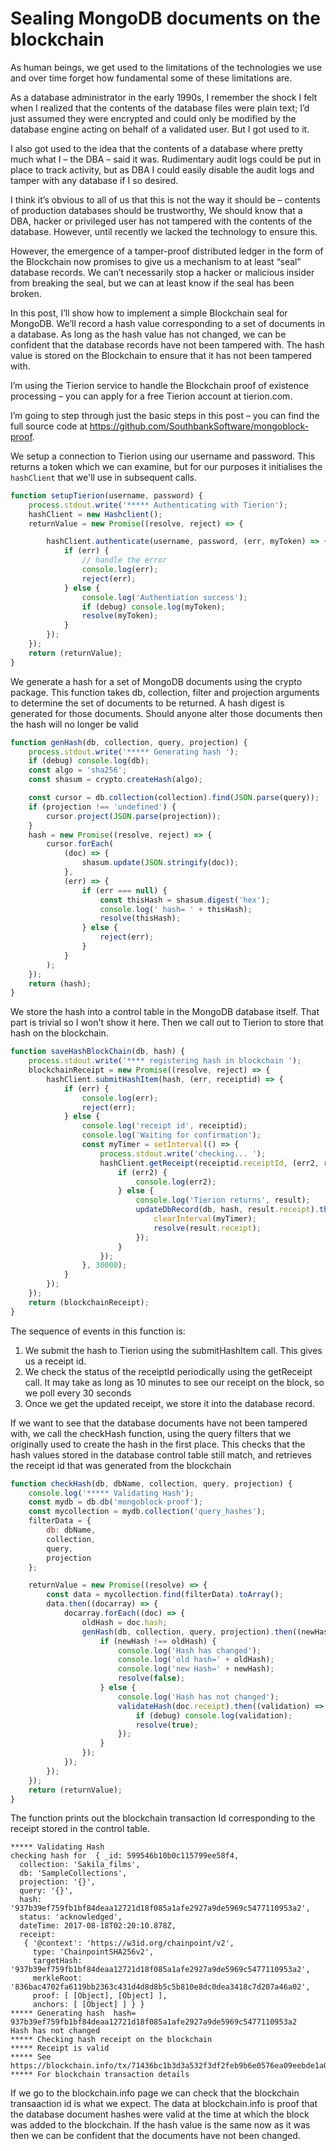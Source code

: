 # Sealing MongoDB documents on the blockchain
As human beings, we get used to the limitations of the technologies we use and over time forget how fundamental some of these limitations are. As a database administrator in the early 1990s, I remember the shock I felt when I realized that the contents of the database files were plain text; I’d just assumed they were encrypted and could only be modified by the database engine acting on behalf of a validated user.  But I got used to it. I also got used to the idea that the contents of a database where pretty much what I – the DBA – said it was.  Rudimentary audit logs could be put in place to track activity, but as DBA I could easily disable the audit logs and tamper with any database if I so desired. I think it’s obvious to all of us that this is not the way it should be – contents of production databases should be trustworthy,  We should know that a DBA, hacker or privileged user has not tampered with the contents of the database.  However, until recently we lacked the technology to ensure this.However, the emergence of a tamper-proof distributed ledger in the form of the Blockchain now promises to give us a mechanism to at least “seal” database records.  We can’t necessarily stop a hacker or malicious insider from breaking the seal, but we can at least know if the seal has been broken.  In this post, I’ll show how to implement a simple Blockchain seal for MongoDB.  We’ll record a hash value corresponding to a set of documents in a database.  As long as the hash value has not changed, we can be confident that the database records have not been tampered with.  The hash value is stored on the Blockchain to ensure that it has not been tampered with.  I’m using the Tierion service to handle the Blockchain proof of existence processing – you can apply for a free Tierion account at tierion.com. I’m going to step through just the basic steps in this post – you can find the full source code at https://github.com/SouthbankSoftware/mongoblock-proof. 

We setup a connection to Tierion using our username and password.  This returns a token which we can examine, but for our purposes it initialises the `hashClient` that we'll use in subsequent calls.

```javascript
function setupTierion(username, password) {
    process.stdout.write('***** Authenticating with Tierion');
    hashClient = new Hashclient();
    returnValue = new Promise((resolve, reject) => {

        hashClient.authenticate(username, password, (err, myToken) => {
            if (err) {
                // handle the error
                console.log(err);
                reject(err);
            } else {
                console.log('Authentiation success');
                if (debug) console.log(myToken);
                resolve(myToken);
            }
        });
    });
    return (returnValue);
}
```
We generate a hash for a set of MongoDB documents using the crypto package.  This function takes db, collection, filter and projection arguments to determine the set of documents to be returned.  A hash digest is generated for those documents.  Should anyone alter those documents then the hash will no longer be valid

```javascript
function genHash(db, collection, query, projection) {
    process.stdout.write('***** Generating hash ');
    if (debug) console.log(db);
    const algo = 'sha256';
    const shasum = crypto.createHash(algo);

    const cursor = db.collection(collection).find(JSON.parse(query));
    if (projection !== 'undefined') {
        cursor.project(JSON.parse(projection));
    }
    hash = new Promise((resolve, reject) => {
        cursor.forEach(
            (doc) => {
                shasum.update(JSON.stringify(doc));
            },
            (err) => {
                if (err === null) {
                    const thisHash = shasum.digest('hex');
                    console.log(' hash= ' + thisHash);
                    resolve(thisHash);
                } else {
                    reject(err);
                }
            }
        );
    });
    return (hash);
}
``` 
We store the hash into a control table in the MongoDB database itself.  That part is trivial so I won't show it here.  Then we call out to Tierion to store that hash on the blockchain.
```javascript
function saveHashBlockChain(db, hash) {
    process.stdout.write('**** registering hash in blockchain ');
    blockchainReceipt = new Promise((resolve, reject) => {
        hashClient.submitHashItem(hash, (err, receiptid) => {
            if (err) {
                console.log(err);
                reject(err);
            } else {
                console.log('receipt id', receiptid);
                console.log('Waiting for confirmation');
                const myTimer = setInterval(() => {
                    process.stdout.write('checking... ');
                    hashClient.getReceipt(receiptid.receiptId, (err2, result) => {
                        if (err2) {
                            console.log(err2);
                        } else {
                            console.log('Tierion returns', result);
                            updateDbRecord(db, hash, result.receipt).then(() => {
                                clearInterval(myTimer);
                                resolve(result.receipt);
                            });
                        }
                    });
                }, 30000);
            }
        });
    });
    return (blockchainReceipt);
}
```
The sequence of events in this function is:

1. We submit the hash to Tierion using the submitHashItem call.  This gives us a receipt id. 
2. We check the status of the receiptId periodically using the getReceipt call.  It may take as long as 10 minutes to see our receipt on the block, so we poll every 30 seconds
3. Once we get the updated receipt, we store it into the database record. 

If we want to see that the database documents have not been tampered with, we call the checkHash function, using the query filters that we originally used to create the hash in the first place.  This checks that the hash values stored in the database control table still match, and retrieves the receipt id that was generated from the blockchain
```javascript
function checkHash(db, dbName, collection, query, projection) {
    console.log('***** Validating Hash');
    const mydb = db.db('mongoblock-proof');
    const mycollection = mydb.collection('query_hashes');
    filterData = {
        db: dbName,
        collection,
        query,
        projection
    };

    returnValue = new Promise((resolve) => {
        const data = mycollection.find(filterData).toArray();
        data.then((docarray) => {
            docarray.forEach((doc) => {
                oldHash = doc.hash;
                genHash(db, collection, query, projection).then((newHash) => {
                    if (newHash !== oldHash) {
                        console.log('Hash has changed');
                        console.log('old hash=' + oldHash);
                        console.log('new Hash=' + newHash);
                        resolve(false);
                    } else {
                        console.log('Hash has not changed');
                        validateHash(doc.receipt).then((validation) => {
                            if (debug) console.log(validation);
                            resolve(true);
                        });
                    }
                });
            });
        });
    });
    return (returnValue);
}
```
The function prints out the blockchain transaction Id corresponding to the receipt stored in the control table.  
```
***** Validating Hash
checking hash for  { _id: 599546b10b0c115799ee58f4,
  collection: 'Sakila_films',
  db: 'SampleCollections',
  projection: '{}',
  query: '{}',
  hash: '937b39ef759fb1bf84deaa12721d18f085a1afe2927a9de5969c5477110953a2',
  status: 'acknowledged',
  dateTime: 2017-08-18T02:20:10.878Z,
  receipt:
   { '@context': 'https://w3id.org/chainpoint/v2',
     type: 'ChainpointSHA256v2',
     targetHash: '937b39ef759fb1bf84deaa12721d18f085a1afe2927a9de5969c5477110953a2',
     merkleRoot: '836bac4702fa6119bb2363c431d4d8d8b5c5b810e8dc0dea3418c7d207a46a02',
     proof: [ [Object], [Object] ],
     anchors: [ [Object] ] } }
***** Generating hash  hash= 937b39ef759fb1bf84deaa12721d18f085a1afe2927a9de5969c5477110953a2
Hash has not changed
***** Checking hash receipt on the blockchain
***** Receipt is valid
***** See https://blockchain.info/tx/71436bc1b3d3a532f3df2feb9b6e0576ea09eebde1a05f237da8b4bb590d7192
***** For blockchain transaction details
```
If we go to the blockchain.info page we can check that the blockchain transaaction id is what we expect.    The data at blockchain.info is proof that the database document hashes were valid at the time at which the block was added to the blockchain.  If the hash value is the same now as it was then we can be confident that the documents have not been changed. 